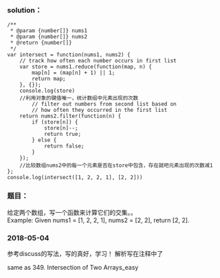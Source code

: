 ### solution：
```
/**
 * @param {number[]} nums1
 * @param {number[]} nums2
 * @return {number[]}
 */
var intersect = function(nums1, nums2) {
	// track how often each number occurs in first list
	var store = nums1.reduce(function(map, n) {
		map[n] = (map[n] + 1) || 1;
		return map;
	}, {});
	console.log(store)
	//利用对象的键值唯一，统计数组中元素出现的次数
		// filter out numbers from second list based on
		// how often they occurred in the first list
	return nums2.filter(function(n) {
		if (store[n]) {
			store[n]--;
			return true;
		} else {
			return false;
		}
	});
	//比较数组nums2中的每一个元素是否在store中包含，存在就吧元素出现的次数减1
};
console.log(intersect([1, 2, 2, 1], [2, 2]))

```

### 题目：
给定两个数组，写一个函数来计算它们的交集。。<br>
Example:
Given nums1 = [1, 2, 2, 1], nums2 = [2, 2], return [2, 2].


### 2018-05-04
参考discuss的写法，写的真好，学习！
解析写在注释中了



same as 349. Intersection of Two Arrays_easy

<br><br><br><br><br><br>
